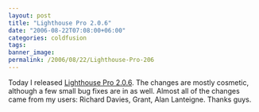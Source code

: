 ```yaml
---
layout: post
title: "Lighthouse Pro 2.0.6"
date: "2006-08-22T07:08:00+06:00"
categories: coldfusion 
tags: 
banner_image: 
permalink: /2006/08/22/Lighthouse-Pro-206
---
```


Today I released <a href="http://ray.camdenfamily.com/projects/lhp">Lighthouse Pro 2.0.6</a>. The changes are mostly cosmetic, although a few small bug fixes are in as well. Almost all of the changes came from my users: Richard Davies, Grant, Alan Lanteigne. Thanks guys.